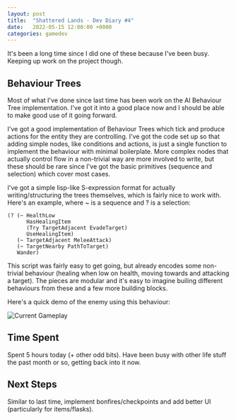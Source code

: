 ```yaml
---
layout: post
title:  "Shattered Lands - Dev Diary #4"
date:   2022-05-15 12:00:00 +0000
categories: gamedev
---
```


It's been a long time since I did one of these because I've been busy. Keeping up work on the project though.

## Behaviour Trees

Most of what I've done since last time has been work on the AI Behaviour Tree implementation. I've got it into a good place now and I should be able to make good use of it going forward.

I've got a good implementation of Behaviour Trees which tick and produce actions for the entity they are controlling. I've got the code set up so that adding simple nodes, like conditions and actions, is just a single function to implement the behaviour with minimal boilerplate. More complex nodes that actually control flow in a non-trivial way are more involved to write, but these should be rare since I've got the basic primitives (sequence and selection) which cover most cases.

I've got a simple lisp-like S-expression format for actually writing/structuring the trees themselves, which is fairly nice to work with. Here's an example, where ~ is a sequence and ? is a selection:

```
(? (~ HealthLow 
      HasHealingItem 
      (Try TargetAdjacent EvadeTarget) 
      UseHealingItem)
   (~ TargetAdjacent MeleeAttack)
   (~ TargetNearby PathToTarget)
   Wander)
```

This script was fairly easy to get going, but already encodes some non-trivial behaviour (healing when low on health, moving towards and attacking a target). The pieces are modular and it's easy to imagine builing different behaviours from these and a few more building blocks.

Here's a quick demo of the enemy using this behaviour:

![Current Gameplay]({{site.url}}/assets/sl_gameplay_3.gif)

## Time Spent

Spent 5 hours today (+ other odd bits). Have been busy with other life stuff the past month or so, getting back into it now.

## Next Steps

Similar to last time, implement bonfires/checkpoints and add better UI (particularly for items/flasks).
